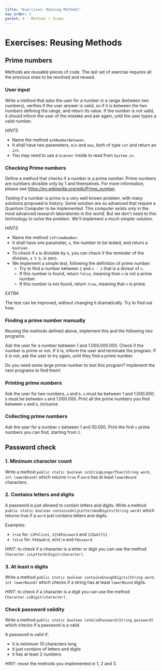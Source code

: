 ```yaml
---
title: "Exercises: Reusing Methods"
nav_order: 3
parent: 6 - Methods + Scope
---
```


# Exercises: Reusing Methods

## Prime numbers

Methods are reusable pieces of code.
The last set of exercise requires all the previous ones to be resolved and reused.

### User input

Write a method that asks the user for a number in a range (between two numbers), verifies
if the user answer is valid, so if it is between the two numbers defining the range,
and return its value. If the number is not valid, it should inform the user of the mistake
and ask again, until the user types a valid number.

*HINTS*

- Name the method `askNumberBetween`.
- It shall have two parameters, `min` and `max`, both of type `int` and return an `int`.
- You may need to use a `Scanner` inside to read from `System.in`.

### Checking Prime numbers

Define a method that checks if a number is a prime number.
Prime numbers are numbers divisible only by 1 and themselves.
For more information, please see https://en.wikipedia.org/wiki/Prime_number.

Testing if a number is prime is a very well known problem, with many solutions
proposed in history. Some solution are so advanced that require a Quantum Computer
to be implemented. This computer exists only in the most advanced research laboratories
in the world. But we don't need to this technology to solve the problem.
We'll implement a much simpler solution.

*HINTS*

- Name the method `isPrimeNumber`.
- It shall have one parameter, `n`, the number to be tested, and return a `boolean`.
- To check if `a` is divisible by `b`, you can check if the reminder of the division, `a % b`, is zero.
- We implement a simple test, following the definition of prime number:
  - Try to find a number between `2` and `n - 1` that is a divisor of `n`.
  - If this number is found, return `false`, meaning than `n` is not a prime number.
  - If this number is not found, return `true`, meaning that `n` is prime.

*EXTRA*

The test can be improved, without changing it dramatically. Try to find out how.

### Finding a prime number manually

Reusing the methods defined above, implement this and the following two programs.

Ask the user for a number between 1 and 1.000.000.000. Check if the number
is prime or not. If it is, inform the user and terminate the program.
If it is not, ask the user to try again, until they find a prime number.

Do you need some large prime number to test this program?
Implement the next programs to find them!

### Printing prime numbers

Ask the user for two numbers, `a` and `b`.
`a` must be between 1 and 1.000.000.
`b` must be between `a` and 1.000.000.
Print all the prime numbers you find between `a` and `b`, inclusive.

### Collecting prime numbers

Ask the user for a number `n` between 1 and 50.000.
Print the first `n` prime numbers you can find, starting from `2`.

## Password check

### 1. Minimum character count

Write a method `public static boolean isStringLongerThan(String word, int lowerBound)` which returns
`true` if `word` has at least `lowerBound` characters.

### 2. Contains letters and digits

A password is just allowed to contain letters and digits. Write a method
`public static boolean containsOnlyLettersAndDigits(String word)` which returns true if a `word` just
contains letters and digits.

Examples:

- `true` for: `12Polizei`, `1234Password` and `13Zwölf11`
- `false` for: `P4$$w0rd`, `G€h€!m` and `P@ssword`

*HINT*: to check if a character is a letter or digit you can use the method
`Character.isLetterOrDigit(character)`.

### 3. At least n digits

Write a method `public static boolean containsEnoughDigits(String word, int lowerBound)` which checks
if a string has at least `lowerBound` digits.

*HINT*: to check if a character is a digit you can use the method
`Character.isDigit(character)`.

### Check password validity

Write a method `public static boolean isValidPassword(String password)` which checks if a password is a valid.

A password is valid if:
 - it is minimum 10 characters long
 - it just contains of letters and digits
 - it has at least 2 numbers

*HINT*: reuse the methods you implemented in 1, 2 and 3.

